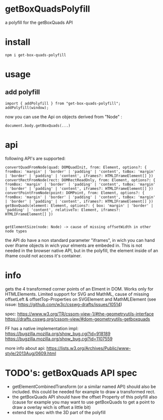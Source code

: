 # getBoxQuadsPolyfill
a polyfill for the getBoxQuads API

# install

    npm i get-box-quads-polyfill

# usage

## add polyfill

    import { addPolyfill } from "get-box-quads-polyfill";
    addPolyfill(window);

now you can use the Api on objects derived from "Node" :

    document.body.getBoxQuads(...)

# api

following API's are supported:

    convertQuadFromNode(quad: DOMQuadInit, from: Element, options?: { fromBox: 'margin' | 'border' | 'padding' | 'content', toBox: 'margin' | 'border' | 'padding' | 'content', iframes?: HTMLIFrameElement[] })
    convertRectFromNode(rect: DOMRectReadOnly, from: Element, options?: { fromBox: 'margin' | 'border' | 'padding' | 'content', toBox: 'margin' | 'border' | 'padding' | 'content', iframes?: HTMLIFrameElement[] })
    convertPointFromNode(point: DOMPoint, from: Element, options?: { fromBox: 'margin' | 'border' | 'padding' | 'content', toBox: 'margin' | 'border' | 'padding' | 'content', iframes?: HTMLIFrameElement[] })
    getBoxQuads(element: Element, options?: { box: 'margin' | 'border' | 'padding' | 'content', relativeTo: Element, iframes?: HTMLIFrameElement[] })


    getElementSize(node: Node) -> cause of missing offsetWidth in other node types

the API do have a non standard parameter "iframes", in wich you can hand over iframe objects in wich your elments are embeded in. This is not needed in the browser native API, but in the polyfill, the element inside of an iframe could not access it's container.

# info
gets the 4 transformed corner points of an Elment in DOM. Works only for HTMLElements. 
Limited support for SVG and MathML, cause of missing offsetLeft & offsetTop-Properties on SVGElement and MathMLElement
(see issue: https://github.com/w3c/csswg-drafts/issues/10514)

spec:
https://www.w3.org/TR/cssom-view-1/#the-geometryutils-interface
https://drafts.csswg.org/cssom-view/#dom-geometryutils-getboxquads


FF has a native implementation impl:
https://bugzilla.mozilla.org/show_bug.cgi?id=918189
https://bugzilla.mozilla.org/show_bug.cgi?id=1107559

more info about api:
https://lists.w3.org/Archives/Public/www-style/2013Aug/0609.html

# TODO's: getBoxQuads API spec

- getElementCombinedTransform (or a similar named API) should also be included. this could be needed for example to draw a transformed rect.
- the getBoxQuads API should have the offset Property of this polyfill also (cause for example you may want to use getBoxQuads to get a point to draw a overlay wich is offset a little bit)
- extend the spec with the 3D part of the polyfill

